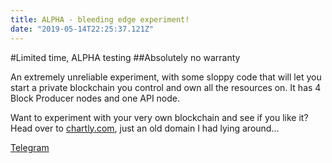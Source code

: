 ```yaml
---
title: ALPHA - bleeding edge experiment!
date: "2019-05-14T22:25:37.121Z"
---
```


#Limited time, ALPHA testing
##Absolutely no warranty

An extremely unreliable experiment, with some sloppy code that will let you start a private blockchain you control and own all the resources on. It has 4 Block Producer nodes and one API node.

Want to experiment with your very own blockchain and see if you like it?
Head over to <a href="http://chartly.com">chartly.com</a>, just an old domain I had lying around...

[Telegram](https://t.me/EOSinaBox)
